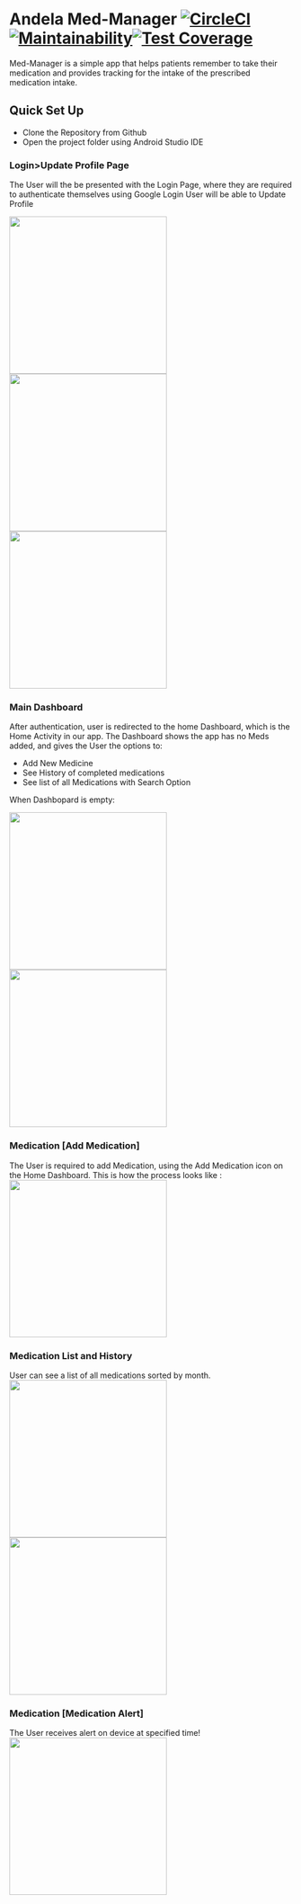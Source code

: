 # Andela Med-Manager  [![CircleCI](https://circleci.com/gh/Temidtech/MedManager.svg?style=svg)](https://circleci.com/gh/Temidtech/MedManager)[![Maintainability](https://api.codeclimate.com/v1/badges/6be98a056b6b38c72670/maintainability)](https://codeclimate.com/github/Temidtech/MedManager/maintainability)[![Test Coverage](https://api.codeclimate.com/v1/badges/6be98a056b6b38c72670/test_coverage)](https://codeclimate.com/github/Temidtech/MedManager/test_coverage)

Med-Manager is a simple app that helps patients remember  to take their medication and provides tracking for the intake of the prescribed medication intake.
## Quick Set Up
* Clone the Repository from Github
* Open the project folder using Android Studio IDE

### Login>Update Profile Page
The User will the be presented with the Login Page, where they are required to authenticate themselves using Google Login
User will be able to Update Profile

<img src="https://github.com/Temidtech/MedManager/blob/master/screenshots/Screenshot_1523891972.png" width="280"/>   <img src="https://github.com/Temidtech/MedManager/blob/master/screenshots/Screenshot_1523891960.png" width="280"/> 
 <img src="https://github.com/Temidtech/MedManager/blob/master/screenshots/Screenshot_1523436562.png" width="280"/> 

### Main Dashboard 
After authentication, user is redirected to the home Dashboard, which is the Home Activity in our app. The Dashboard shows the app has no Meds added, and gives the User the options to:

* Add New Medicine
* See History of completed medications
* See list of all Medications with Search Option

When Dashbopard is empty:

<img src="https://github.com/Temidtech/MedManager/blob/master/screenshots/Screenshot_1523292999.png" width="280"/> <img src="https://github.com/Temidtech/MedManager/blob/master/screenshots/Screenshot_1523293004.png" width="280"/> 

### Medication [Add Medication] 
The User is required to add Medication, using the Add Medication icon on the Home Dashboard. This is how the process looks like :
<img src="https://github.com/Temidtech/MedManager/blob/master/screenshots/Screenshot_1523891696.png" width="280"/>

### Medication List and History
User can see a list of all medications sorted by month.
<img src="https://github.com/Temidtech/MedManager/blob/master/screenshots/Screenshot_1523437652.png" width="280"/> <img src="https://github.com/Temidtech/MedManager/blob/master/screenshots/Screenshot_1523893464.png" width="280"/> 

### Medication [Medication Alert] 
The User receives alert on device at specified time!
<img src="https://github.com/Temidtech/MedManager/blob/master/screenshots/Screenshot_1523438680.png" width="280"/> 
